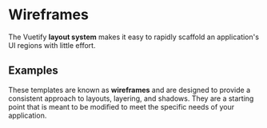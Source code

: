 # Wireframes

The Vuetify **layout system** makes it easy to rapidly scaffold an application's UI regions with little effort.

<promoted-ad slug="vuetify-zero-theme-pro" />

## Examples

These templates are known as **wireframes** and are designed to provide a consistent approach to layouts, layering, and shadows. They are a starting point that is meant to be modified to meet the specific needs of your application.

<wireframe-examples />

<app-alerts type="error" 
			content=" Additional information on how these templates are structured is located on the [Application page](/blazor/components/application/).">
</app-alerts>
